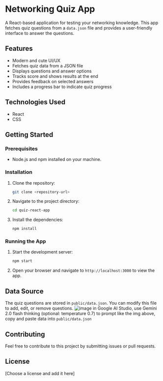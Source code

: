 # Networking Quiz App

A React-based application for testing your networking knowledge. This app fetches quiz questions from a `data.json` file and provides a user-friendly interface to answer the questions.

## Features

*   Modern and cute UI/UX
*   Fetches quiz data from a JSON file
*   Displays questions and answer options
*   Tracks score and shows results at the end
*   Provides feedback on selected answers
*   Includes a progress bar to indicate quiz progress

## Technologies Used

*   React
*   CSS

## Getting Started

### Prerequisites

*   Node.js and npm installed on your machine.

### Installation

1.  Clone the repository:

    ```bash
    git clone <repository-url>
    ```

2.  Navigate to the project directory:

    ```bash
    cd quiz-react-app
    ```

3.  Install the dependencies:

    ```bash
    npm install
    ```

### Running the App

1.  Start the development server:

    ```bash
    npm start
    ```

2.  Open your browser and navigate to `http://localhost:3000` to view the app.

## Data Source

The quiz questions are stored in `public/data.json`. You can modify this file to add, edit, or remove questions.
![image](https://github.com/user-attachments/assets/85a12f1c-9a20-46bf-ba8b-4e4df0b1fbe8)
in Google AI Studio, use Gemini 2.0 flash thinking (optional: temperature 0.7) to prompt like the img above, copy and paste data into `public/data.json`


## Contributing

Feel free to contribute to this project by submitting issues or pull requests.

## License

[Choose a license and add it here] 

